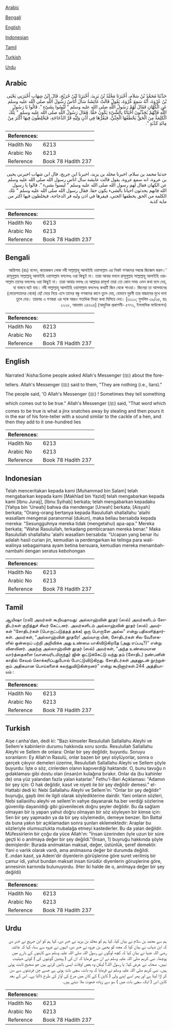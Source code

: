 [Arabic](#arabic)

[Bengali](#bengali)

[English](#english)

[Indonesian](#indonesian)

[Tamil](#tamil)

[Turkish](#turkish)

[Urdu](#urdu)

## Arabic


<div dir="rtl" lang="ar" style={{fontSize:'larger',backgroundColor:'#f8f9fa',padding:20}}>
حَدَّثَنَا مُحَمَّدُ بْنُ سَلاَمٍ، أَخْبَرَنَا مَخْلَدُ بْنُ يَزِيدَ، أَخْبَرَنَا ابْنُ جُرَيْجٍ، قَالَ ابْنُ شِهَابٍ أَخْبَرَنِي يَحْيَى بْنُ عُرْوَةَ، أَنَّهُ سَمِعَ عُرْوَةَ، يَقُولُ قَالَتْ عَائِشَةُ سَأَلَ أُنَاسٌ رَسُولَ اللَّهِ صلى الله عليه وسلم عَنِ الْكُهَّانِ فَقَالَ لَهُمْ رَسُولُ اللَّهِ صلى الله عليه وسلم ‏"‏ لَيْسُوا بِشَىْءٍ ‏"‏‏.‏ قَالُوا يَا رَسُولَ اللَّهِ فَإِنَّهُمْ يُحَدِّثُونَ أَحْيَانًا بِالشَّىْءِ يَكُونُ حَقًّا‏.‏ فَقَالَ رَسُولُ اللَّهِ صلى الله عليه وسلم ‏"‏ تِلْكَ الْكَلِمَةُ مِنَ الْحَقِّ يَخْطَفُهَا الْجِنِّيُّ، فَيَقُرُّهَا فِي أُذُنِ وَلِيِّهِ قَرَّ الدَّجَاجَةِ، فَيَخْلِطُونَ فِيهَا أَكْثَرَ مِنْ مِائَةِ كَذْبَةٍ ‏"‏‏.‏
</div>
<div style={{backgroundColor:'#f8f9fa',padding:20, marginBottom: 10}}><table> <thead> <tr> <th>References:</th> <th></th> </tr> </thead> <tbody><tr><td>Hadith No</td><td>6213</td></tr><tr><td>Arabic No</td><td>6213</td></tr><tr><td>Reference</td><td>Book 78 Hadith 237</td></tr></tbody></table></div>


<div dir="rtl" lang="ar" style={{fontSize:'larger',backgroundColor:'#f8f9fa',padding:20}}>
حدثنا محمد بن سلام، اخبرنا مخلد بن يزيد، اخبرنا ابن جريج، قال ابن شهاب اخبرني يحيى بن عروة، انه سمع عروة، يقول قالت عايشة سال اناس رسول الله صلى الله عليه وسلم عن الكهان فقال لهم رسول الله صلى الله عليه وسلم " ليسوا بشىء ". قالوا يا رسول الله فانهم يحدثون احيانا بالشىء يكون حقا. فقال رسول الله صلى الله عليه وسلم " تلك الكلمة من الحق يخطفها الجني، فيقرها في اذن وليه قر الدجاجة، فيخلطون فيها اكثر من ماية كذبة
</div>
<div style={{backgroundColor:'#f8f9fa',padding:20, marginBottom: 10}}><table> <thead> <tr> <th>References:</th> <th></th> </tr> </thead> <tbody><tr><td>Hadith No</td><td>6213</td></tr><tr><td>Arabic No</td><td>6213</td></tr><tr><td>Reference</td><td>Book 78 Hadith 237</td></tr></tbody></table></div>

## Bengali


<div dir="rtl" lang="bn" style={{fontSize:'larger',backgroundColor:'#f8f9fa',padding:20}}>
‘আয়িশাহ (রাঃ) বলেন, কয়েকজন লোক নবী সাল্লাল্লাহু আলাইহি ওয়াসাল্লাম এর নিকট গণকদের সম্বন্ধে জিজ্ঞেস করল। রাসূলুল্লাহ সাল্লাল্লাহু আলাইহি ওয়াসাল্লাম বললেনঃ ওরা কিছুই না। তারা আবার বললে রাসূলুল্লাহ সাল্লাল্লাহু আলাইহি ওয়াসাল্লাম তাদের বললেনঃ ওরা কিছুই না। তারা আবার বললঃ হে আল্লাহর রাসূল! তারা তো কোন সময় এমন কথা বলে দেয়, যা বাস্তবে ঘটে যায়। নবী সাল্লাল্লাহু আলাইহি ওয়াসাল্লাম বললেনঃ কথাটি জিন থেকে পাওয়া। জিনেরা তা আসমানের (ফেরেশতাদের থেকে) ছোঁ মেরে নিয়ে এসে তাদের বন্ধু গণকদের কানে তুলে দেয়, যেভাবে মুরগী তার বাচ্চাদের মুখে দানা তুলে দেয়। তারপর এ গণকরা এর সঙ্গে আরও শতাধিক মিথ্যা কথা মিলিয়ে দেয়। [৩২১০; মুসলিম ৩৯/৩৫, হাঃ ২২২৮, আহমাদ ২৪৬২৪] (আধুনিক প্রকাশনী- ৫৭৭২, ইসলামিক ফাউন্ডেশন)
</div>
<div style={{backgroundColor:'#f8f9fa',padding:20, marginBottom: 10}}><table> <thead> <tr> <th>References:</th> <th></th> </tr> </thead> <tbody><tr><td>Hadith No</td><td>6213</td></tr><tr><td>Arabic No</td><td>6213</td></tr><tr><td>Reference</td><td>Book 78 Hadith 237</td></tr></tbody></table></div>

## English


<div dir="ltr" lang="en" style={{fontSize:'larger',backgroundColor:'#f8f9fa',padding:20}}>
Narrated 'Aisha:Some people asked Allah's Messenger (ﷺ) about the fore-tellers. Allah's Messenger (ﷺ) said to them, "They are nothing (i.e., liars)." The people said, 'O Allah's Messenger (ﷺ) ! Sometimes they tell something which comes out to be true." Allah's Messenger (ﷺ) said, "That word which comes to be true is what a jinx snatches away by stealing and then pours it in the ear of his fore-teller with a sound similar to the cackle of a hen, and then they add to it one-hundred lies
</div>
<div style={{backgroundColor:'#f8f9fa',padding:20, marginBottom: 10}}><table> <thead> <tr> <th>References:</th> <th></th> </tr> </thead> <tbody><tr><td>Hadith No</td><td>6213</td></tr><tr><td>Arabic No</td><td>6213</td></tr><tr><td>Reference</td><td>Book 78 Hadith 237</td></tr></tbody></table></div>

## Indonesian


<div dir="ltr" lang="id" style={{fontSize:'larger',backgroundColor:'#f8f9fa',padding:20}}>
Telah menceritakan kepada kami [Muhammad bin Salam] telah mengabarkan kepada kami [Makhlad bin Yazid] telah mengabarkan kepada kami [Ibnu Juraij], [Ibnu Syihab] berkata; telah mengabarkan kepadaku [Yahya bin 'Urwah] bahwa dia mendengar [Urwah] berkata; [Aisyah] berkata; "Orang-orang bertanya kepada Rasulullah shallallahu 'alaihi wasallam mengenai paranormal (dukun), maka beliau bersabda kepada mereka: "Sesungguhnya mereka tidak (mengetahui) apa-apa." Mereka berkata; "Wahai Rasulullah, terkadang pembicaraan mereka benar." Maka Rasulullah shallallahu 'alaihi wasallam bersabda: "Ucapan yang benar itu adalah hasil curian jin, kemudian ia perdengarkan ke telinga para wali-walinya sebagaimana ayam betina bersuara, kemudian mereka menambah-nambahi dengan seratus kebohongan
</div>
<div style={{backgroundColor:'#f8f9fa',padding:20, marginBottom: 10}}><table> <thead> <tr> <th>References:</th> <th></th> </tr> </thead> <tbody><tr><td>Hadith No</td><td>6213</td></tr><tr><td>Arabic No</td><td>6213</td></tr><tr><td>Reference</td><td>Book 78 Hadith 237</td></tr></tbody></table></div>

## Tamil


<div dir="ltr" lang="ta" style={{fontSize:'larger',backgroundColor:'#f8f9fa',padding:20}}>
ஆயிஷா (ரலி) அவர்கள் கூறியதாவது: அல்லாஹ்வின் தூதர் (ஸல்) அவர்களிடம் சோதிடர்கள் குறித்துச் சிலர் கேட்டனர். அவர்களிடம் அல்லாஹ்வின் தூதர் (ஸல்) அவர்கள் “சோதிடர்கள் (பொருட்படுத்தத் தக்க) ஒரு பொருளே அல்ல” என்று பதிலளித்தார்கள். அவர்கள், “அல்லாஹ்வின் தூதரே! அவ்வாறா யின், சோதிடர்கள் சில வேளைகளில் ஒன்றைப் பற்றி அறிவிக்க அது உண்மை யாகிவிடுகிறதே (அது எப்படி?)” என்று வினவினர். அதற்கு அல்லாஹ்வின் தூதர் (ஸல்) அவர்கள், “அந்த உண்மையான வார்த்தைகளை (வானவரிடமிருந்து) ஜின் ஒட்டுக்கேட்டு வந்து தம் (சோதிட) நண்பனின் காதில் சேவல் கொக்கரிப்பதுபோல் போட்டுவிடுகிறது. சோதிடர்கள் அதனுடன் நூற்றுக்கும் அதிகமான பொய்களைக் கலந்துவிடுகின்றனர்” என்று கூறினார்கள்.244 அத்தியாயம் :
</div>
<div style={{backgroundColor:'#f8f9fa',padding:20, marginBottom: 10}}><table> <thead> <tr> <th>References:</th> <th></th> </tr> </thead> <tbody><tr><td>Hadith No</td><td>6213</td></tr><tr><td>Arabic No</td><td>6213</td></tr><tr><td>Reference</td><td>Book 78 Hadith 237</td></tr></tbody></table></div>

## Turkish


<div dir="ltr" lang="tr" style={{fontSize:'larger',backgroundColor:'#f8f9fa',padding:20}}>
Aişe r.anha'dan, dedi ki: "Bazı kimseler Resulullah Sallallahu Aleyhi ve Sellem'e kabinlerin durumu hakkında soru sordu. Resulullah Sallallahu Aleyhi ve Sellem de onlara: Onlar bir şey değildir, buyurdu. Soruyu soranların: Ey Allah'ın Rasulü, onlar bazen bir şeyi söylüyorlar, sonra o gerçek çıkıyor demeleri üzerine, Resulullah Sallallahu Aleyhi ve Sellem şöyle buyurdu: İşte o söz, cinlerden olanın kapıverdiği haktandır. O, bunu tavuğu n gıdaklaması gibi dostu olan (insan)ın kulağına bırakır. Onlar da (bu kahinler de) ona yüz yalandan fazla yalan katarlar." Fethu'l-Bari Açıklaması: "Adamın bir şey için: O hak değildir, kasıt ve niyeti ile bir şey değildir demesi." el-Hattabi dedi ki: Nebi Sallallahu Aleyhi ve Sellem'in: "Onlar bir şey değildir" buyruğu, gayb ilmi ile ilgili olarak söylediklerine dairdir. Yani onların sözleri, Nebi sallaııiihu aleyhi ve sellem'in vahye dayanarak ha.ber verdiği sözlerine güvenilip dayanıldığı gibi güvenilecek doğru şeyler değildir. Bu da sağlam olmayan bir iş yapan yahut doğru olmayan bir söz söyleyen bir kimse için: Sen bir şey yapmadın ya da bir şey söylemedin, demeye benzer. İbn Battal da buna yakın bir açıklamadan sonra şunları eklemektedir: Araplar bu sözleriyle olumsuzlukta mubalağa etmeyi kastederler. Bu da yalan değildir. Müfessirlerin bir çoğu da yüce Allah'ın: "İnsan üzerinden öyle uzun bir süre geçti ki o anılmaya değer bir şey değildi."(İnsan, 1) buyruğu hakkında şöyle demişlerdir: Burada anılmaktan maksat, değer, üstünlük, şeref demektir. Yani o varlık olarak vardı, ama anılmasına değer bir durumda değildi. E..ından kasıt, ya Adem'dir diyenlerin görüşlerine göre suret verilmiş bir çamur idi, yahut bundan maksat insan türüdür diyenlerin göruşlerine göre, annesinin karnında bulunuyordu. (Her iki halde de o, anılmaya değer bir şey değildi)
</div>
<div style={{backgroundColor:'#f8f9fa',padding:20, marginBottom: 10}}><table> <thead> <tr> <th>References:</th> <th></th> </tr> </thead> <tbody><tr><td>Hadith No</td><td>6213</td></tr><tr><td>Arabic No</td><td>6213</td></tr><tr><td>Reference</td><td>Book 78 Hadith 237</td></tr></tbody></table></div>

## Urdu


<div dir="rtl" lang="ur" style={{fontSize:'larger',backgroundColor:'#f8f9fa',padding:20}}>
ہم سے محمد بن سلام نے بیان کیا، کہا ہم کو مخلد بن یزید نے خبر دی، کہا ہم کو ابن جریج نے خبر دی کہ ابن شہاب نے بیان کیا کہ مجھ کو یحییٰ بن عروہ نے خبر دی، انہوں نے عروہ سے سنا، کہا کہ عائشہ رضی اللہ عنہا نے بیان کیا کہ کچھ لوگوں نے رسول اللہ صلی اللہ علیہ وسلم سے کاہنوں کے بارے میں پوچھا۔ نبی کریم صلی اللہ علیہ وسلم نے ان سے فرمایا کہ ان کی ( پیشین گوئیوں کی ) کوئی حیثیت نہیں۔ صحابہ نے عرض کیا: یا رسول اللہ! لیکن وہ بعض اوقات ایسی باتیں کرتے ہیں جو صحیح ثابت ہوتی ہیں۔ نبی کریم صلی اللہ علیہ وسلم نے فرمایا کہ وہ بات، سچی بات ہوتی ہے جسے جِن فرشتوں سے سن کر اڑا لیتا ہے اور پھر اسے اپنے ولی ( کاہن ) کے کان میں مرغ کی آواز کی طرح ڈالتا ہے۔ اس کے بعد کاہن اس ( ایک سچی بات میں ) سو سے زیادہ جھوٹ ملا دیتے ہیں۔
</div>
<div style={{backgroundColor:'#f8f9fa',padding:20, marginBottom: 10}}><table> <thead> <tr> <th>References:</th> <th></th> </tr> </thead> <tbody><tr><td>Hadith No</td><td>6213</td></tr><tr><td>Arabic No</td><td>6213</td></tr><tr><td>Reference</td><td>Book 78 Hadith 237</td></tr></tbody></table></div>